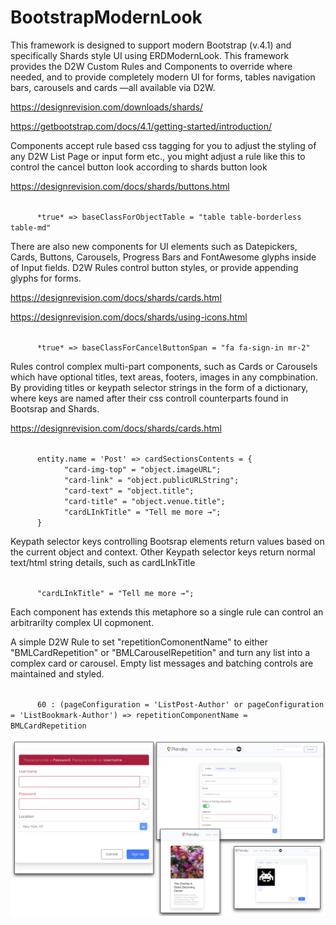 # BootstrapModernLook

This framework is designed to support modern Bootstrap (v.4.1) and specifically Shards style UI using ERDModernLook. This framework provides the D2W Custom Rules and Components to override where needed, and to provide completely modern UI for forms, tables navigation bars, carousels and cards —all available via D2W.

https://designrevision.com/downloads/shards/

https://getbootstrap.com/docs/4.1/getting-started/introduction/

Components accept rule based css tagging for you to adjust the styling of any D2W List Page or input form etc., you might adjust a rule like this to control the cancel button look according to shards button look

https://designrevision.com/docs/shards/buttons.html

<code>
      *true* => baseClassForObjectTable = "table table-borderless table-md"
</code>


There are also new components for UI elements such as Datepickers, Cards, Buttons, Carousels, Progress Bars and FontAwesome glyphs inside of Input fields. D2W Rules control button styles, or provide appending glyphs for forms.

https://designrevision.com/docs/shards/cards.html

https://designrevision.com/docs/shards/using-icons.html

<code>
      *true* => baseClassForCancelButtonSpan = "fa fa-sign-in mr-2"
</code>


Rules control complex multi-part components, such as Cards or Carousels which have optional titles, text areas, footers, images in any compbination. By providing titles or keypath selector strings in the form of a dictionary, where keys are named after their css controll counterparts found in Bootsrap and Shards.

https://designrevision.com/docs/shards/cards.html

<code>
      entity.name = 'Post' => cardSectionsContents = {
            "card-img-top" = "object.imageURL"; 
            "card-link" = "object.publicURLString"; 
            "card-text" = "object.title"; 
            "card-title" = "object.venue.title"; 
            "cardLInkTitle" = "Tell me more &rarr;"; 
      }
</code>

      
Keypath selector keys controlling Bootsrap elements return values based on the current object and context. Other Keypath selector keys return normal text/html string details, such as cardLInkTitle

<code>
      "cardLInkTitle" = "Tell me more &rarr;"; 
</code>


Each component has extends this metaphore so a single rule can control an arbitrarilty complex UI copmonent.

A simple D2W Rule to set "repetitionComonentName" to either "BMLCardRepetition" or "BMLCarouselRepetition" and turn any list into a complex card or carousel. Empty list messages and batching controls are maintained and styled.

<code>
      60 : (pageConfiguration = 'ListPost-Author' or pageConfiguration = 'ListBookmark-Author') => repetitionComponentName = BMLCardRepetition
</code>



![Screenshot](screenshot.png)
